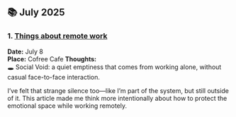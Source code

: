## 📚 July 2025

### 1. [Things about remote work](https://shift.infinite.red/5-things-that-suck-about-remote-work-506b98dd38f9)

**Date:** July 8  
**Place:** Cofree Cafe
**Thoughts:**  
🕳 Social Void: a quiet emptiness that comes from working alone, without casual face-to-face interaction.

I’ve felt that strange silence too—like I’m part of the system, but still outside of it.
This article made me think more intentionally about how to protect the emotional space while working remotely.

